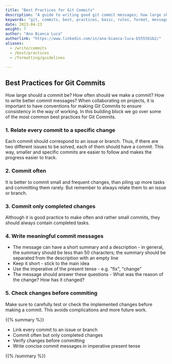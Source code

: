 ```yaml
---
title: "Best Practices for Git Commits"
description: "A guide to writing good git commit messages; how large should commits be; basic rules and formatting guidelines for git commits"
keywords: "git, commits, best, practices, basic, rules, format, messages"
date: 2023-04-23
weight: 7
author: "Ana Bianca Luca"
authorlink: "https://www.linkedin.com/in/ana-bianca-luca-b555561b2/"
aliases:
  - /write/commits
  - /best/practices
  - /formatting/guidelines

---
```


## Best Practices for Git Commits

How large should a commit be? How often should we make a commit? How to write better commit messages?
When collaborating on projects, it is important to have conventions for making Git Commits to ensure consistency in the way of working. In this building block we go over some of the most common best practices for Git Commits.

### 1. Relate every commit to a specific change

Each commit should correspond to an issue or branch. Thus, if there are two different issues to be solved, each of them should have a commit. This way, smaller and specific commits are easier to follow and makes the progress easier to track.


### 2. Commit often

It is better to commit small and frequent changes, than piling up more tasks and committing them rarely. But remember to always relate them to an issue or branch.


### 3. Commit only completed changes

Although it is good practice to make often and rather small commits, they should always contain completed tasks. 


### 4. Write meaningful commit messages

- The message can have a short summary and a description - in general, the summary should be less than 50 characters; the summary should be separated from the description with an empty line
- Keep it short - stick to the main idea 
- Use the imperative of the present tense - e.g. "fix", "change"
- The message should answer these questions - What was the reason of the change? How has it changed?

### 5. Check changes before commiting

Make sure to carefully test or check the implemented changes before making a commit. This avoids complications and more future work.



{{% summary %}}

- Link every commit to an issue or branch
- Commit often but only completed changes
- Verify changes before committing
- Write concise commit messages in imperative present tense

{{% /summary %}}

